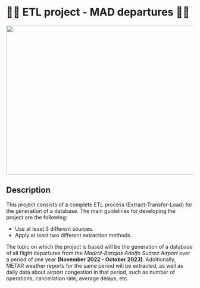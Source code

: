 # 🛫💺 ETL project - MAD departures 💺🛫

<p align="center">
  <img width="1000" height="400" src="https://github.com/arromeral/ETL-MAD-arromeral/assets/138980560/e64e0208-2f25-4486-8eb3-cf2a4902dd0a">
</p>

## Description
This project consists of a complete ETL process (Extract-Transfor-Load) for the generation of a database.
The main guidelines for developing the project are the following:
- Use at least 3 different sources.
- Apply at least two different extraction methods.

The topic on which the project is based will be the generation of a database of all flight departures from the *Madrid-Barajas Adolfo Suárez Airport* over a period of one year **(November 2022 - October 2023)**.
Additionally, METAR weather reports for the same period will be extracted, as well as daily data about airport congestion in that period, such as number of operations, cancellation rate, average delays, etc.
